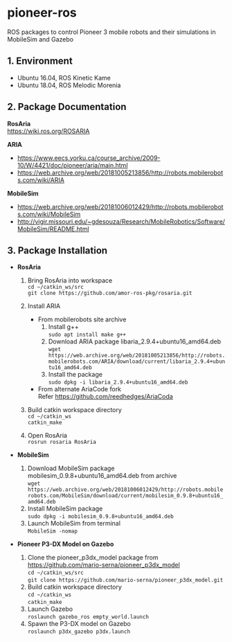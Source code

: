 # pioneer-ros
ROS packages to control Pioneer 3 mobile robots and their simulations in MobileSim and Gazebo

## 1. Environment
- Ubuntu 16.04, ROS Kinetic Kame 
- Ubuntu 18.04, ROS Melodic Morenia 
  
## 2. Package Documentation

**RosAria**  
https://wiki.ros.org/ROSARIA 
  
**ARIA**  
- https://www.eecs.yorku.ca/course_archive/2009-10/W/4421/doc/pioneer/aria/main.html 
- https://web.archive.org/web/20181005213856/http://robots.mobilerobots.com/wiki/ARIA 

**MobileSim** 
- https://web.archive.org/web/20181006012429/http://robots.mobilerobots.com/wiki/MobileSim 
- http://vigir.missouri.edu/~gdesouza/Research/MobileRobotics/Software/MobileSim/README.html 

## 3. Package Installation

- **RosAria**  
	1. Bring RosAria into workspace  
    `cd ~/catkin_ws/src`  
    `git clone https://github.com/amor-ros-pkg/rosaria.git`  
  2. Install ARIA
  
	  - From mobilerobots site archive  
		  1.  Install g++  
		 `sudo apt install make g++`  
		 2.  Download ARIA package libaria_2.9.4+ubuntu16_amd64.deb
		      `wget https://web.archive.org/web/20181005213856/http://robots.mobilerobots.com/ARIA/download/current/libaria_2.9.4+ubuntu16_amd64.deb`
		 3. Install the package  
		 `sudo dpkg -i libaria_2.9.4+ubuntu16_amd64.deb`
	  - From  alternate AriaCode fork  
	  Refer https://github.com/reedhedges/AriaCoda  
  3. Build catkin workspace directory  
    `cd ~/catkin_ws`  
    `catkin_make`  
  4. Open RosAria  
    `rosrun rosaria RosAria`
    

- **MobileSim**   
	1. Download MobileSim package  mobilesim_0.9.8+ubuntu16_amd64.deb from archive  
	`wget https://web.archive.org/web/20181006012429/http://robots.mobilerobots.com/MobileSim/download/current/mobilesim_0.9.8+ubuntu16_amd64.deb`  
	2. Install MobileSim package  
	`sudo dpkg -i mobilesim_0.9.8+ubuntu16_amd64.deb`
	3. Launch MobileSim from terminal  
	`MobileSim -nomap`  
	
- **Pioneer P3-DX Model on Gazebo**  
	1.  Clone the pioneer_p3dx_model package from  https://github.com/mario-serna/pioneer_p3dx_model  
	`cd ~/catkin_ws/src`  
	`git clone https://github.com/mario-serna/pioneer_p3dx_model.git`  
	2.  Build catkin workspace directory  
	`cd ~/catkin_ws`  
	`catkin_make`  
	3.  Launch Gazebo  
	`roslaunch gazebo_ros empty_world.launch`  
	4.  Spawn the P3-DX model on Gazebo  
	`roslaunch p3dx_gazebo p3dx.launch`
